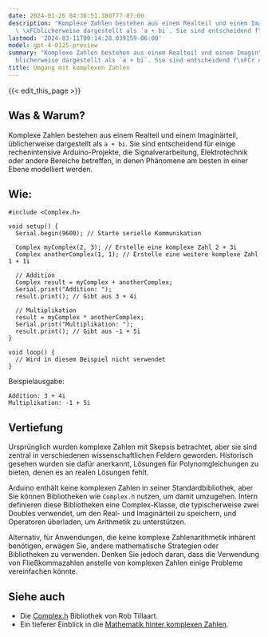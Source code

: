 ```yaml
---
date: 2024-01-26 04:36:51.380777-07:00
description: "Komplexe Zahlen bestehen aus einem Realteil und einem Imagin\xE4rteil,\
  \ \xFCblicherweise dargestellt als `a + bi`. Sie sind entscheidend f\xFCr einige\u2026"
lastmod: '2024-03-11T00:14:28.039159-06:00'
model: gpt-4-0125-preview
summary: "Komplexe Zahlen bestehen aus einem Realteil und einem Imagin\xE4rteil, \xFC\
  blicherweise dargestellt als `a + bi`. Sie sind entscheidend f\xFCr einige\u2026"
title: Umgang mit komplexen Zahlen
---
```


{{< edit_this_page >}}

## Was & Warum?
Komplexe Zahlen bestehen aus einem Realteil und einem Imaginärteil, üblicherweise dargestellt als `a + bi`. Sie sind entscheidend für einige rechenintensive Arduino-Projekte, die Signalverarbeitung, Elektrotechnik oder andere Bereiche betreffen, in denen Phänomene am besten in einer Ebene modelliert werden.

## Wie:
```Arduino
#include <Complex.h>

void setup() {
  Serial.begin(9600); // Starte serielle Kommunikation
  
  Complex myComplex(2, 3); // Erstelle eine komplexe Zahl 2 + 3i
  Complex anotherComplex(1, 1); // Erstelle eine weitere komplexe Zahl 1 + 1i
  
  // Addition
  Complex result = myComplex + anotherComplex; 
  Serial.print("Addition: "); 
  result.print(); // Gibt aus 3 + 4i
  
  // Multiplikation
  result = myComplex * anotherComplex; 
  Serial.print("Multiplikation: ");
  result.print(); // Gibt aus -1 + 5i
}

void loop() {
  // Wird in diesem Beispiel nicht verwendet
}
```
Beispielausgabe:
```
Addition: 3 + 4i
Multiplikation: -1 + 5i
```

## Vertiefung
Ursprünglich wurden komplexe Zahlen mit Skepsis betrachtet, aber sie sind zentral in verschiedenen wissenschaftlichen Feldern geworden. Historisch gesehen wurden sie dafür anerkannt, Lösungen für Polynomgleichungen zu bieten, denen es an realen Lösungen fehlt.

Arduino enthält keine komplexen Zahlen in seiner Standardbibliothek, aber Sie können Bibliotheken wie `Complex.h` nutzen, um damit umzugehen. Intern definieren diese Bibliotheken eine Complex-Klasse, die typischerweise zwei Doubles verwendet, um den Real- und Imaginärteil zu speichern, und Operatoren überladen, um Arithmetik zu unterstützen.

Alternativ, für Anwendungen, die keine komplexe Zahlenarithmetik inhärent benötigen, erwägen Sie, andere mathematische Strategien oder Bibliotheken zu verwenden. Denken Sie jedoch daran, dass die Verwendung von Fließkommazahlen anstelle von komplexen Zahlen einige Probleme vereinfachen könnte.

## Siehe auch
- Die [Complex.h](https://github.com/RobTillaart/Complex) Bibliothek von Rob Tillaart.
- Ein tieferer Einblick in die [Mathematik hinter komplexen Zahlen](https://mathworld.wolfram.com/ComplexNumber.html).
